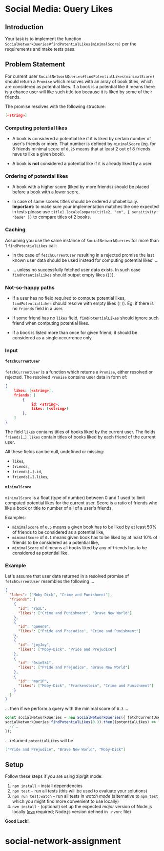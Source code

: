 # Social Media: Query Likes

## Introduction

Your task is to implement the function `SocialNetworkQueries#findPotentialLikes(minimalScore)`
per the requirements and make tests pass.

## Problem Statement

For current user `SocialNetworkQueries#findPotentialLikes(minimalScore)` should return a `Promise` which resolves with an array of book titles, which are considered as potential likes. If a book is a potential like it means there is a chance user will like such title too because it is liked by some of their friends.

The promise resolves with the following structure:

```json
[<string>]
```

### Computing potential likes

- A book is considered a potential like if it is liked by certain number of user's friends or more. That number is defined by `minimalScore` (eg. for 8 friends minimal score of `0.25` means that at least 2 out of 8 friends have to like a given book).

- A book is **not** considered a potential like if it is already liked by a user.

### Ordering of potential likes

- A book with a higher score (liked by more friends) should be placed before a book with a lower score.

- In case of same scores titles should be ordered alphabetically. **Important:** to make sure your implementation matches the one expected in tests please use `title1.localeCompare(title2, "en", { sensitivity: "base" })` to compare titles of 2 books.

### Caching

Assuming you use the same instance of `SocialNetworkQueries` for more than 1 `findPotentialLikes` call:

- In the case of `fetchCurrentUser` resulting in a rejected promise the last known user data should be used instead for computing potential likes' ...

- … unless no successfully fetched user data exists. In such case `findPotentialLikes` should output empty likes (`[]`).

### Not-so-happy paths

- If a user has no field required to compute potential likes, `findPotentialLikes` should resolve with empty likes (`[]`). Eg. if there is no `friends` field in a user.

- If some friend has no `likes` field, `findPotentialLikes` should ignore such friend when computing potential likes.

- If a book is listed more than once for given friend, it should be considered as a single occurrence only.

### Input

#### `fetchCurrentUser`

`fetchCurrentUser` is a function which returns a `Promise`,
either resolved or rejected. The resolved `Promise` contains
user data in form of:

```json
{
    likes: [<string>],
    friends: [
        {
            id: <string>,
            likes: [<string>]
        },
    ]
}
```

The field `likes` contains titles of books liked by the current user. The fields `friends[…].likes` contain titles of books liked by each friend of the current user.

All these fields can be null, undefined or missing:

- `likes`,
- `friends`,
- `friends[…].id`,
- `friends[…].likes`,

#### `minimalScore`

`minimalScore` is a float (type of number) between 0 and 1 used to limit computed potential likes for the current user. Score is a ratio of friends who like a book or title to number of all of a user's friends.

Examples:

- `minimalScore` of `0.5` means a given book has to be liked by at least 50% of friends to be considered as a potential like,
- `minimalScore` of `0.1` means given book has to be liked by at least 10% of friends to be considered as a potential like,
- `minimalScore` of `0` means all books liked by any of friends has to be considered as potential like.

### Example

Let's assume that user data returned in a resolved promise of `fetchCurrentUser` resembles the following …

```json
{
  "likes": ["Moby Dick", "Crime and Punishment"],
  "friends": [
    {
      "id": "YazL",
      "likes": ["Crime and Punishment", "Brave New World"]
    },
    {
      "id": "queen9",
      "likes": ["Pride and Prejudice", "Crime and Punishment"]
    },
    {
      "id": "joyJoy",
      "likes": ["Moby-Dick", "Pride and Prejudice"]
    },
    {
      "id": "0sin5k1",
      "likes": ["Pride and Prejudice", "Brave New World"]
    },
    {
      "id": "mariP",
      "likes": ["Moby-Dick", "Frankenstein", "Crime and Punishment"]
    }
  ]
}
```

… then if we perform a query with the minimal score of `0.3` …

```js
const socialNetworkQueries = new SocialNetworkQueries({ fetchCurrentUser });
socialNetworkQueries.findPotentialLikes(0.3).then((potentialLikes) => {
  // …
});
```

… returned `potentialLikes` will be

```json
["Pride and Prejudice", "Brave New World", "Moby-Dick"]
```

## Setup

Follow these steps if you are using zip/git mode:

1. `npm install` – install dependencies
2. `npm test` – run all tests (this will be used to evaluate your solutions)
3. `npm run test:watch` – run all tests in _watch mode_ (alternative to `npm test` which you might find more convenient to use locally)
4. `nvm install` - (optional) set up the expected _major_ version of Node.js locally ([`nvm`](https://github.com/nvm-sh/nvm) required; Node.js version defined in `.nvmrc` file)

**Good Luck!**

# social-network-assignment
